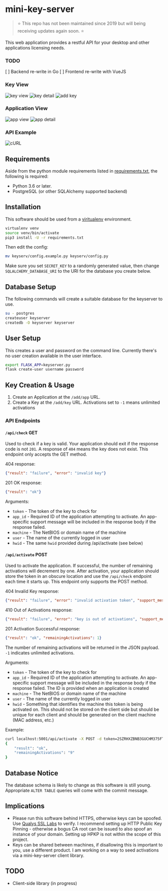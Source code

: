 # mini-key-server

> :star: This repo has not been maintained since 2019 but will being receiving updates again soon. :star:

This web application provides a restful API for your desktop and other applications licensing needs.

### TODO

[ ] Backend re-write in Go
[ ] Frontend re-write with VueJS

### Key View

![key view](etc/KeyView.png)
![key detail](etc/KeyDetail.png)
![add key](etc/AddKey.png)

### Application View

![app view](etc/AppView.png)
![app detail](etc/AppDetail.png)

### API Example

![cURL](etc/cURLExample.png)

## Requirements

Aside from the python module requirements listed in [requirements.txt](requirements.txt), the following is required:
* Python 3.6 or later.
* PostgreSQL (or other SQLAlchemy supported backend)


## Installation

This software should be used from a [viritualenv](https://virtualenv.pypa.io/en/stable/)
environment.

```sh
virtualenv venv
source venv/bin/activate
pip3 install -U -r requirements.txt
```

Then edit the config:

```sh
mv keyserv/config.example.py keyserv/config.py
```

Make sure you set `SECRET_KEY` to a randomly generated value, then change `SQLALCHEMY_DATABASE_URI`
to the URI for the database you create below.

## Database Setup

The following commands will create a suitable database for the keyserver to use.

```sh
su - postgres
createuser keyserver
createdb -O keyserver keyserver
```

## User Setup

This creates a user and password on the command line. Currently there's no user creation available
in the user interface.

```sh
export FLASK_APP=keyserver.py
flask create-user username password
```

## Key Creation & Usage

1. Create an Application at the `/add/app` URL.
2. Create a Key at the `/add/key` URL. Activations set to `-1` means unlimited activations

### API Endpoints

#### `/api/check` GET

Used to check if a key is valid. Your application should exit if the response code is not `201`.
A response of `404` means the key does not exist. This endpoint only accepts the GET method.

404 response:
```json
{"result": "failure", "error": "invalid key"}
```

201 OK response:
```json
{"result": "ok"}
```

Arguments:
- `token` - The token of the key to check for
- `app_id` - Required ID of the application attempting to activate. An app-specific support message
will be included in the response body if the response failed.
- `machine` - The NetBIOS or domain name of the machine
- `user` - The name of the currently logged in user
- `hwid` - The same `hwid` provided during /api/activate (see below)

#### `/api/activate` POST

Used to activate the application. If successful, the number of remaining activations will decrement
by one. After activation, your application should store the token in an obscure location and use the
`/api/check` endpoint each time it starts up. This endpoint only supports the POST method.

404 Invalid Key response:
```json
{"result": "failure", "error": "invalid activation token", "support_message": "call 555-555-5555 for support or email support@example.com"}
```

410 Out of Activations response:
```json
{"result": "failure", "error": "key is out of activations", "support_message": "visit https://example.com/ for support"}
```

201 Activation Successful response:
```json
{"result": "ok", "remainingActivations": 1}
```
The number of remaining activations will be returned in the JSON payload. `-1` indicates unlimited
activations.

Arguments:
- `token` - The token of the key to check for
- `app_id` - Required ID of the application attempting to activate. An app-specific support message
will be included in the response body if the response failed. The ID is provided when an application is created
- `machine` - The NetBIOS or domain name of the machine
- `user` - The name of the currently logged in user
- `hwid` - Something that identifies the machine this token is being activated on. This should not be stored on the client side but should be unique for each client and should be generated on the client machine (MAC address, etc.)

Example:

```sh
curl localhost:5001/api/activate -X POST -d token=2SZRHXZBNB3GUCHM375FTB8DJ -d machine=ICEBREAKER -d user=sam
{
    "result": "ok",
    "remainingActivations": "9"
}
```

## Database Notice

The database schema is likely to change as this software is still young. Appropriate `ALTER TABLE` queries will come with the commit message.

## Implications

- Please run this software behind HTTPS, otherwise keys can be spoofed. Use [Qualys SSL Labs](https://www.ssllabs.com/) to verify. I recommend setting up HTTP Public Key Pinning - otherwise a bogus CA root can be issued to also spoof an instance of your domain. Setting up HPKP is not within the scope of this project.
- Keys can be shared between machines, if disallowing this is important to you, use a different product. I am working on a way to seed activations via a mini-key-server client library.

## TODO

- Client-side library (in progress)

